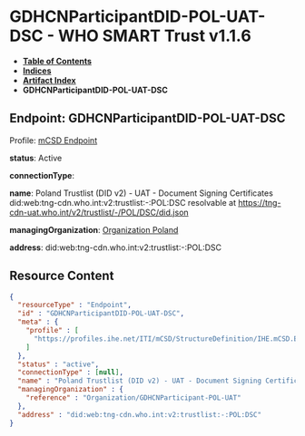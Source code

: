 # GDHCNParticipantDID-POL-UAT-DSC - WHO SMART Trust v1.1.6

* [**Table of Contents**](toc.md)
* [**Indices**](indices.md)
* [**Artifact Index**](artifacts.md)
* **GDHCNParticipantDID-POL-UAT-DSC**

## Endpoint: GDHCNParticipantDID-POL-UAT-DSC

Profile: [mCSD Endpoint](https://profiles.ihe.net/ITI/mCSD/4.0.0/StructureDefinition-IHE.mCSD.Endpoint.html)

**status**: Active

**connectionType**: 

**name**: Poland Trustlist (DID v2) - UAT - Document Signing Certificates did:web:tng-cdn.who.int:v2:trustlist:-:POL:DSC resolvable at https://tng-cdn-uat.who.int/v2/trustlist/-/POL/DSC/did.json

**managingOrganization**: [Organization Poland](Organization-GDHCNParticipant-POL-UAT.md)

**address**: did:web:tng-cdn.who.int:v2:trustlist:-:POL:DSC



## Resource Content

```json
{
  "resourceType" : "Endpoint",
  "id" : "GDHCNParticipantDID-POL-UAT-DSC",
  "meta" : {
    "profile" : [
      "https://profiles.ihe.net/ITI/mCSD/StructureDefinition/IHE.mCSD.Endpoint"
    ]
  },
  "status" : "active",
  "connectionType" : [null],
  "name" : "Poland Trustlist (DID v2) - UAT - Document Signing Certificates\ndid:web:tng-cdn.who.int:v2:trustlist:-:POL:DSC\nresolvable at https://tng-cdn-uat.who.int/v2/trustlist/-/POL/DSC/did.json",
  "managingOrganization" : {
    "reference" : "Organization/GDHCNParticipant-POL-UAT"
  },
  "address" : "did:web:tng-cdn.who.int:v2:trustlist:-:POL:DSC"
}

```
